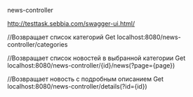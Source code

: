 news-controller

http://testtask.sebbia.com/swagger-ui.html/

//Возвращает список категорий
Get localhost:8080/news-controller/categories

//Возвращает список новостей в выбранной категории
Get localhost:8080/news-controller/{id}/news(?page={page})

//Возвращает новость с подробным описанием
Get localhost:8080/news-controller/details(?id={id})
